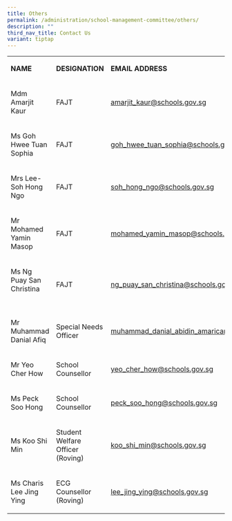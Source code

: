 ```yaml
---
title: Others
permalink: /administration/school-management-committee/others/
description: ""
third_nav_title: Contact Us
variant: tiptap
---
```

<table><tbody><tr><td rowspan="1" colspan="1"><p><strong>NAME</strong></p></td><td rowspan="1" colspan="1"><p><strong>DESIGNATION</strong></p></td><td rowspan="1" colspan="1"><p><strong>EMAIL ADDRESS</strong></p></td></tr><tr><td rowspan="1" colspan="1"><p>Mdm Amarjit Kaur</p></td><td rowspan="1" colspan="1"><p>FAJT</p></td><td rowspan="1" colspan="1"><p><a href="mailto:chia_sen_kai@schools.gov.sg" rel="noopener noreferrer nofollow" target="_blank">amarjit_kaur@schools.gov.sg</a></p></td></tr><tr><td rowspan="1" colspan="1"><p>Ms Goh Hwee Tuan Sophia</p></td><td rowspan="1" colspan="1"><p>FAJT</p></td><td rowspan="1" colspan="1"><p><a href="mailto:goh_hwee_tuan_sophia@schools.gov.sg" rel="noopener noreferrer nofollow" target="_blank">goh_hwee_tuan_sophia@schools.gov.sg</a></p></td></tr><tr><td rowspan="1" colspan="1"><p>Mrs Lee-Soh Hong Ngo</p></td><td rowspan="1" colspan="1"><p>FAJT</p></td><td rowspan="1" colspan="1"><p><a href="mailto:soh_hong_ngo@schools.gov.sg" rel="noopener noreferrer nofollow" target="_blank">soh_hong_ngo@schools.gov.sg</a>&nbsp;</p></td></tr><tr><td rowspan="1" colspan="1"><p>Mr Mohamed Yamin Masop</p></td><td rowspan="1" colspan="1"><p>FAJT</p></td><td rowspan="1" colspan="1"><p><a href="mailto:mohamed_yamin_masop@schools.gov.sg" rel="noopener noreferrer nofollow" target="_blank">mohamed_yamin_masop@schools.gov.sg</a></p></td></tr><tr><td rowspan="1" colspan="1"><p>Ms Ng Puay San Christina&nbsp;&nbsp; &nbsp;&nbsp;&nbsp;</p></td><td rowspan="1" colspan="1"><p>FAJT</p></td><td rowspan="1" colspan="1"><p><a href="mailto:ng_puay_san_christina@schools.gov.sg" rel="noopener noreferrer nofollow" target="_blank">ng_puay_san_christina@schools.gov.sg</a></p></td></tr><tr><td rowspan="1" colspan="1"><p>Mr Muhammad Danial Afiq</p></td><td rowspan="1" colspan="1"><p>Special Needs Officer</p></td><td rowspan="1" colspan="1"><p><a href="mailto:muhammad_danial_abidin_amarican@schools.gov.sg" rel="noopener noreferrer nofollow" target="_blank">muhammad_danial_abidin_amarican@schools.gov.sg</a></p></td></tr><tr><td rowspan="1" colspan="1"><p>Mr Yeo Cher How</p></td><td rowspan="1" colspan="1"><p>School Counsellor</p></td><td rowspan="1" colspan="1"><p><a href="mailto:yeo_cher_how@schools.gov.sg" rel="noopener noreferrer nofollow" target="_blank">yeo_cher_how@schools.gov.sg</a>&nbsp;</p></td></tr><tr><td rowspan="1" colspan="1"><p>Ms Peck Soo Hong</p></td><td rowspan="1" colspan="1"><p>School Counsellor</p></td><td rowspan="1" colspan="1"><p><a href="mailto:peck_soo_hong@schools.gov.sg" rel="noopener noreferrer nofollow" target="_blank">peck_soo_hong@schools.gov.sg</a></p></td></tr><tr><td rowspan="1" colspan="1"><p>Ms Koo Shi Min</p></td><td rowspan="1" colspan="1"><p>Student Welfare Officer<br>(Roving)</p></td><td rowspan="1" colspan="1"><p><a href="mailto:koo_shi_min@schools.gov.sg" rel="noopener noreferrer nofollow" target="_blank">koo_shi_min@schools.gov.sg</a></p></td></tr><tr><td rowspan="1" colspan="1"><p>Ms Charis Lee Jing Ying</p></td><td rowspan="1" colspan="1"><p>ECG Counsellor<br>(Roving)</p></td><td rowspan="1" colspan="1"><p><a href="mailto:lee_jing_ying@schools.gov.sg" rel="noopener noreferrer nofollow" target="_blank">lee_jing_ying@schools.gov.sg</a></p></td></tr></tbody></table><p></p>